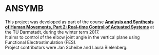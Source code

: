 # ANSYMB
This project was developed as part of the course [**Analysis and Synthesis of Human Movements, Part 2: Real-time Control of Actuated Systems**](https://www.ansymb.tu-darmstadt.de/ansmyb/modules/control/index.en.jsp) at the TU Darmstadt, during the winter term 2017.  
It aims to control of the elbow joint angle in the vertical plane using Functional Electrostimulation (FES).  
Project contributors were Jan Scheibe and Laura Bielenberg.
